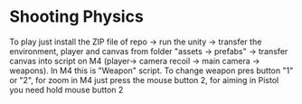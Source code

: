 # Shooting Physics
 
To play just install the ZIP file of repo -> run the unity -> transfer the environment, player and canvas from folder "assets -> prefabs" -> transfer canvas into script on M4 (player-> camera recoil -> main camera -> weapons). In M4 this is "Weapon" script.
To change weapon pres button "1" or "2", for zoom in M4 just press the mouse button 2, for aiming in Pistol you need hold mouse button 2
